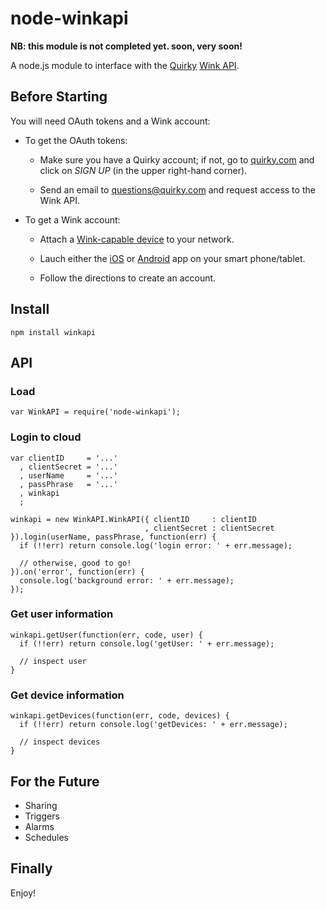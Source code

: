 node-winkapi
============

**NB: this module is not completed yet. soon, very soon!**

A node.js module to interface with the [Quirky](http://www.quirky.com/) [Wink API](http://docs.wink.apiary.io).

Before Starting
---------------
You will need OAuth tokens and a Wink account:

- To get the OAuth tokens:

    - Make sure you have a Quirky account;
if not, go to [quirky.com](http://www.quirky.com/) and click on _SIGN UP_ (in the upper right-hand corner).

    - Send an email to [questions@quirky.com](mailto:questions@quirky.com) and request access to the Wink API.

- To get a Wink account:

    - Attach a [Wink-capable device](http://www.quirky.com/shop/smart-home) to your network.

    - Lauch either the [iOS](https://itunes.apple.com/us/app/wink-instantly-connected/id719287124?mt=8)
or [Android](https://play.google.com/store/apps/details?id=com.quirky.android.wink.wink&hl=en) app on your smart phone/tablet.

    - Follow the directions to create an account.


Install
-------

    npm install winkapi

API
---

### Load

    var WinkAPI = require('node-winkapi');

### Login to cloud

    var clientID     = '...'
      , clientSecret = '...'
      , userName     = '...'
      , passPhrase   = '...'
      , winkapi
      ;

    winkapi = new WinkAPI.WinkAPI({ clientID     : clientID
                                  , clientSecret : clientSecret }).login(userName, passPhrase, function(err) {
      if (!!err) return console.log('login error: ' + err.message);

      // otherwise, good to go!
    }).on('error', function(err) {
      console.log('background error: ' + err.message);
    });

### Get user information

    winkapi.getUser(function(err, code, user) {
      if (!!err) return console.log('getUser: ' + err.message);

      // inspect user
    }

### Get device information

    winkapi.getDevices(function(err, code, devices) {
      if (!!err) return console.log('getDevices: ' + err.message);

      // inspect devices
    }


## For the Future
- Sharing
- Triggers
- Alarms
- Schedules

Finally
-------

Enjoy!
